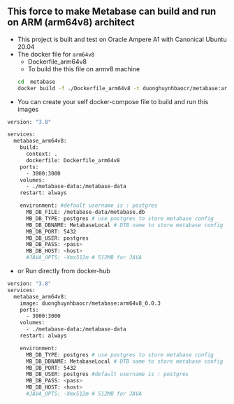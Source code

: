 ## This force to make Metabase can build and run on ARM (arm64v8) architect

* This project is built and test on Oracle Ampere A1  with Canonical Ubuntu 20.04
* The docker file for `arm64v8`
  * Dockerfile_arm64v8
  * To build the this file on armv8 machine
  ```sh
  cd  metabase
  docker build -f ./Dockerfile_arm64v8 -t duonghuynhbaocr/metabase:arm64v8_0.0.1 .

   ```
* You can create your self docker-compose file to build and run this images
  
```sh
version: "3.8"

services:
  metabase_arm64v8:
    build:
      context: .
      dockerfile: Dockerfile_arm64v8
    ports:
      - 3000:3000
    volumes:
      - ./metabase-data:/metabase-data
    restart: always

    environment: #default username is : postgres
      MB_DB_FILE: /metabase-data/metabase.db
      MB_DB_TYPE: postgres # use postgres to store metabase config
      MB_DB_DBNAME: MetabaseLocal # DTB name to store metabase config
      MB_DB_PORT: 5432
      MB_DB_USER: postgres
      MB_DB_PASS: <pass>
      MB_DB_HOST: <host>
      #JAVA_OPTS: -Xmx512m # 512MB for JAVA

```

  * or Run directly from docker-hub
```sh
version: "3.8"
services:
  metabase_arm64v8:
    image: duonghuynhbaocr/metabase:arm64v8_0.0.3
    ports:
      - 3000:3000
    volumes:
      - ./metabase-data:/metabase-data
    restart: always

    environment: 
      MB_DB_TYPE: postgres # use postgres to store metabase config
      MB_DB_DBNAME: MetabaseLocal # DTB name to store metabase config
      MB_DB_PORT: 5432
      MB_DB_USER: postgres #default username is : postgres
      MB_DB_PASS: <pass>
      MB_DB_HOST: <host>
      #JAVA_OPTS: -Xmx512m # 512MB for JAVA

```
